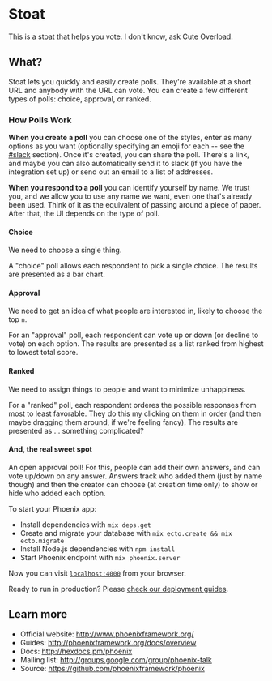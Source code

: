 # Stoat

This is a stoat that helps you vote. I don't know, ask Cute Overload.

## What?

Stoat lets you quickly and easily create polls. They're available at a short URL and anybody with the URL can vote. You can create a few different types of polls: choice, approval, or ranked.

### How Polls Work

**When you create a poll** you can choose one of the styles, enter as many options as you want (optionally specifying an emoji for each -- see the [#slack](Slack) section). Once it's created, you can share the poll. There's a link, and maybe you can also automatically send it to slack (if you have the integration set up) or send out an email to a list of addresses.

**When you respond to a poll** you can identify yourself by name. We trust you, and we allow you to use any  name we want, even one that's already been used. Think of it as the equivalent of passing around a piece of paper. After that, the UI depends on the type of poll.

#### Choice

We need to choose a single thing.

A "choice" poll allows each respondent to pick a single choice. The results are presented as a bar chart.

#### Approval

We need to get an idea of what people are interested in, likely to choose the top `n`.

For an "approval" poll, each respondent can vote up or down (or decline to vote) on each option. The results are presented as a list ranked from highest to lowest total score.

#### Ranked

We need to assign things to people and want to minimize unhappiness.

For a "ranked" poll, each respondent orderes the possible responses from most to least favorable. They do this my clicking on them in order (and then maybe dragging them around, if we're feeling fancy). The results are presented as ... something complicated?

#### And, the real sweet spot

An open approval poll! For this, people can add their own answers, and can vote up/down on any answer. Answers track who added them (just by name though) and then the creator can choose (at creation time only) to show or hide who added each option.

To start your Phoenix app:

  * Install dependencies with `mix deps.get`
  * Create and migrate your database with `mix ecto.create && mix ecto.migrate`
  * Install Node.js dependencies with `npm install`
  * Start Phoenix endpoint with `mix phoenix.server`

Now you can visit [`localhost:4000`](http://localhost:4000) from your browser.

Ready to run in production? Please [check our deployment guides](http://www.phoenixframework.org/docs/deployment).

## Learn more

  * Official website: http://www.phoenixframework.org/
  * Guides: http://phoenixframework.org/docs/overview
  * Docs: http://hexdocs.pm/phoenix
  * Mailing list: http://groups.google.com/group/phoenix-talk
  * Source: https://github.com/phoenixframework/phoenix
